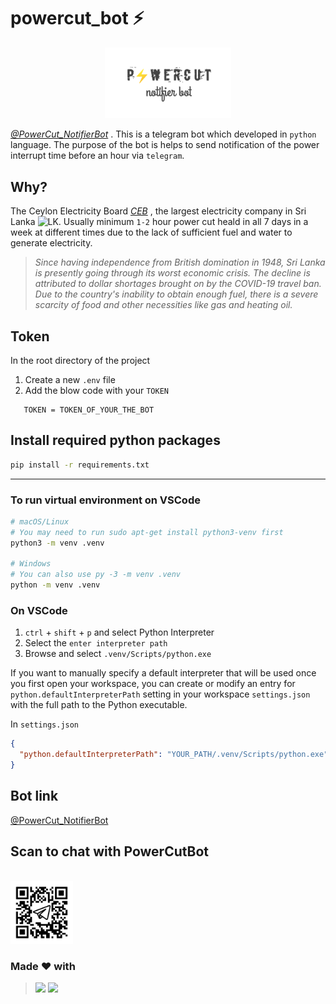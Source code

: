 # powercut_bot ⚡

 <p align="center">
 <img src="images/logo2.png" width="40%">
 </p>

 *[@PowerCut_NotifierBot](https://PowerCut_NotifierBot.t.me/)* . This is a telegram bot which developed in `python` language. The purpose of the bot is helps to send notification of the power interrupt time before an hour via `telegram`. 

## Why?

The Ceylon Electricity Board *[CEB](https://ceb.lk)* , the largest electricity company in Sri Lanka <img src="https://user-images.githubusercontent.com/77115237/205598159-fb547aeb-dd52-4a15-9bb7-031e446a2d95.png" alt="LK" width="25px"/>. Usually minimum `1-2` hour power cut heald in all 7 days in a week at different times due to the lack of sufficient fuel and water to generate electricity.

> *Since having independence from British domination in 1948, Sri Lanka is presently going through its worst economic crisis. The decline is attributed to dollar shortages brought on by the COVID-19 travel ban. Due to the country's inability to obtain enough fuel, there is a severe scarcity of food and other necessities like gas and heating oil.*


 ## Token 

 In the root directory of the project 
  1. Create a new `.env` file
  2. Add the blow code with your `TOKEN`

 ```.env
    TOKEN = TOKEN_OF_YOUR_THE_BOT
```

## Install required python packages

```bash
pip install -r requirements.txt
```



*****

### To run virtual environment on VSCode


```bash
# macOS/Linux
# You may need to run sudo apt-get install python3-venv first
python3 -m venv .venv

# Windows
# You can also use py -3 -m venv .venv
python -m venv .venv
```

### On VSCode

1. `ctrl` + `shift` + `p` and select Python Interpreter
2. Select the `enter interpreter path`
3. Browse and select `.venv/Scripts/python.exe`


If you want to manually specify a default interpreter that will be used once you first open your workspace, you can create or modify an entry for `python.defaultInterpreterPath` setting in your workspace `settings.json` with the full path to the Python executable. 

In `settings.json`

```json
{
  "python.defaultInterpreterPath": "YOUR_PATH/.venv/Scripts/python.exe"
}

```


 ## Bot link

 <a href="https://PowerCut_NotifierBot.t.me/">@PowerCut_NotifierBot</a>

## Scan to chat with PowerCutBot 
<br/>
<a href="https://powercut_notifierbot.t.me/">
  <img src = "./images/frame.png" width = "100px" />
</a>

### Made ❤ with 
> <img src="https://www.vectorlogo.zone/logos/python/python-icon.svg" width="25"> <img src="https://www.vectorlogo.zone/logos/reactjs/reactjs-icon.svg" width="25">
